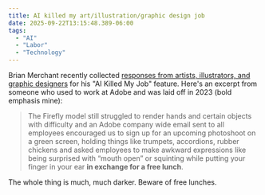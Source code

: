 ```yaml
---
title: AI killed my art/illustration/graphic design job
date: 2025-09-22T13:15:48.389-06:00
tags:
  - "AI"
  - "Labor"
  - "Technology"
---
```


Brian Merchant recently collected [responses from artists, illustrators, and graphic designers](https://www.bloodinthemachine.com/p/artists-are-losing-work-wages-and) for his "AI Killed My Job" feature. Here's an excerpt from someone who used to work at Adobe and was laid off in 2023 (bold emphasis mine):

> The Firefly model still struggled to render hands and certain objects with difficulty and an Adobe company wide email sent to all employees encouraged us to sign up for an upcoming photoshoot on a green screen, holding things like trumpets, accordions, rubber chickens and asked employees to make awkward expressions like being surprised with “mouth open” or squinting while putting your finger in your ear **in exchange for a free lunch**.

The whole thing is much, much darker. Beware of free lunches.